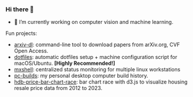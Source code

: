 ### Hi there 👋

-   🔭 I’m currently working on computer vision and machine learning.

<!-- ![Mark Huang Github Stats](https://github-readme-stats.vercel.app/api?username=MarkHershey&show_icons=true&count_private=true&theme=prussian) -->

Fun projects:

-   [arxiv-dl](https://github.com/MarkHershey/arxiv-dl): command-line tool to download papers from arXiv.org, CVF Open Access.
-   [dotfiles](https://github.com/MarkHershey/dotfiles): automatic dotfiles setup + machine configuration script for macOS/Ubuntu. **[Highly Recommended!]**
-   [mxshell](https://github.com/mxshell/WorkstationStatus): centralized status monitoring for multiple linux workstations
-   [pc-builds](https://github.com/MarkHershey/pc-builds): my personal desktop computer build history.
-   [hdb-price-bar-chart-race](https://markhh.com/hdb-price-bar-chart-race/): bar chart race with d3.js to visualize housing resale price data from 2012 to 2023.
